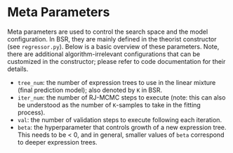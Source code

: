 # Meta Parameters

Meta parameters are used to control the search space and the model configuration. In BSR, they are mainly defined in the theorist constructor (see `regressor.py`). Below is a basic overview of these parameters. Note, there are additional algorithm-irrelevant configurations that can be customized in the constructor; please refer to code documentation for their details.

- `tree_num`: the number of expression trees to use in the linear mixture (final prediction model); also denoted by `K` in BSR.
- `iter_num`: the number of RJ-MCMC steps to execute (note: this can also be understood as the number of `K`-samples to take in the fitting process).
- `val`: the number of validation steps to execute following each iteration.
- `beta`: the hyperparameter that controls growth of a new expression tree. This needs to be < 0, and in general, smaller values of `beta` correspond to deeper expression trees.
